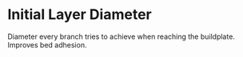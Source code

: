 Initial Layer Diameter
====
Diameter every branch tries to achieve when reaching the buildplate. Improves bed adhesion.